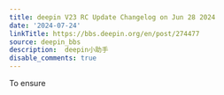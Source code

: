 ```yaml
---
title: deepin V23 RC Update Changelog on Jun 28 2024
date: '2024-07-24'
linkTitle: https://bbs.deepin.org/en/post/274477
source: deepin_bbs
description:  deepin小助手 
disable_comments: true
---
```

To ensure 

